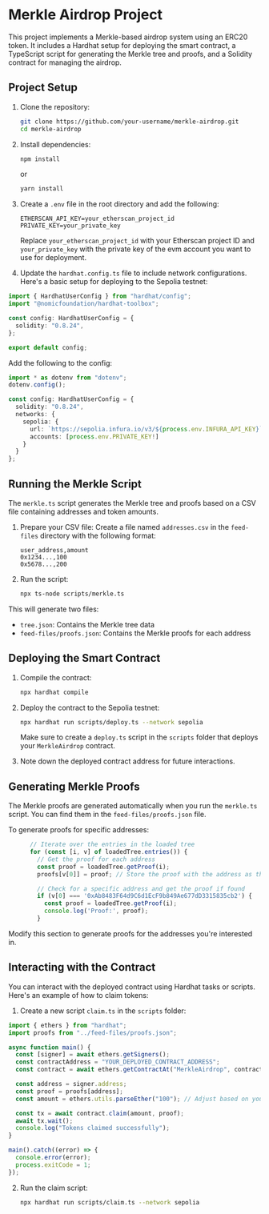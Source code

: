 # Merkle Airdrop Project

This project implements a Merkle-based airdrop system using an ERC20 token. It includes a Hardhat setup for deploying the smart contract, a TypeScript script for generating the Merkle tree and proofs, and a Solidity contract for managing the airdrop.

## Project Setup

1. Clone the repository:
   ```bash
   git clone https://github.com/your-username/merkle-airdrop.git
   cd merkle-airdrop
   ```

2. Install dependencies:
   ```bash
   npm install
   ```
   or
   ```bash
   yarn install
   ```

3. Create a `.env` file in the root directory and add the following:
   ```
   ETHERSCAN_API_KEY=your_etherscan_project_id
   PRIVATE_KEY=your_private_key
   ```
   Replace `your_etherscan_project_id` with your Etherscan project ID and `your_private_key` with the private key of the evm account you want to use for deployment.

4. Update the `hardhat.config.ts` file to include network configurations. Here's a basic setup for deploying to the Sepolia testnet:


```1:8:hardhat.config.ts
import { HardhatUserConfig } from "hardhat/config";
import "@nomicfoundation/hardhat-toolbox";

const config: HardhatUserConfig = {
  solidity: "0.8.24",
};

export default config;
```


Add the following to the config:

```typescript
import * as dotenv from "dotenv";
dotenv.config();

const config: HardhatUserConfig = {
  solidity: "0.8.24",
  networks: {
    sepolia: {
      url: `https://sepolia.infura.io/v3/${process.env.INFURA_API_KEY}`,
      accounts: [process.env.PRIVATE_KEY!]
    }
  }
};
```

## Running the Merkle Script

The `merkle.ts` script generates the Merkle tree and proofs based on a CSV file containing addresses and token amounts.

1. Prepare your CSV file:
   Create a file named `addresses.csv` in the `feed-files` directory with the following format:
   ```
   user_address,amount
   0x1234...,100
   0x5678...,200
   ```

2. Run the script:
   ```bash
   npx ts-node scripts/merkle.ts
   ```

This will generate two files:
- `tree.json`: Contains the Merkle tree data
- `feed-files/proofs.json`: Contains the Merkle proofs for each address

## Deploying the Smart Contract

1. Compile the contract:
   ```bash
   npx hardhat compile
   ```

2. Deploy the contract to the Sepolia testnet:
   ```bash
   npx hardhat run scripts/deploy.ts --network sepolia
   ```

   Make sure to create a `deploy.ts` script in the `scripts` folder that deploys your `MerkleAirdrop` contract.

3. Note down the deployed contract address for future interactions.

## Generating Merkle Proofs

The Merkle proofs are generated automatically when you run the `merkle.ts` script. You can find them in the `feed-files/proofs.json` file.

To generate proofs for specific addresses:


```34:44:scripts/merkle.ts
      // Iterate over the entries in the loaded tree
      for (const [i, v] of loadedTree.entries()) {
        // Get the proof for each address
        const proof = loadedTree.getProof(i);
        proofs[v[0]] = proof; // Store the proof with the address as the key

        // Check for a specific address and get the proof if found
        if (v[0] === '0xAb8483F64d9C6d1EcF9b849Ae677dD3315835cb2') {
          const proof = loadedTree.getProof(i);
          console.log('Proof:', proof);
        }
```


Modify this section to generate proofs for the addresses you're interested in.

## Interacting with the Contract

You can interact with the deployed contract using Hardhat tasks or scripts. Here's an example of how to claim tokens:

1. Create a new script `claim.ts` in the `scripts` folder:

```typescript
import { ethers } from "hardhat";
import proofs from "../feed-files/proofs.json";

async function main() {
  const [signer] = await ethers.getSigners();
  const contractAddress = "YOUR_DEPLOYED_CONTRACT_ADDRESS";
  const contract = await ethers.getContractAt("MerkleAirdrop", contractAddress, signer);

  const address = signer.address;
  const proof = proofs[address];
  const amount = ethers.utils.parseEther("100"); // Adjust based on your airdrop amount

  const tx = await contract.claim(amount, proof);
  await tx.wait();
  console.log("Tokens claimed successfully");
}

main().catch((error) => {
  console.error(error);
  process.exitCode = 1;
});
```

2. Run the claim script:
   ```bash
   npx hardhat run scripts/claim.ts --network sepolia
   ```
